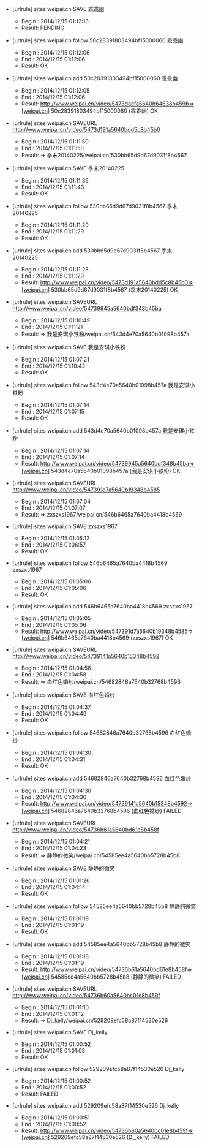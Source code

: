 * [urlrule] sites weipai.cn SAVE 乖乖幽

    * Begin : 2014/12/15 01:12:13
    * Result: PENDING

* [urlrule] sites weipai.cn follow 50c28391803494bf15000060 乖乖幽

    * Begin : 2014/12/15 01:12:06
    * End   : 2014/12/15 01:12:06
    * Result: OK

* [urlrule] sites weipai.cn add 50c28391803494bf15000060 乖乖幽

    * Begin : 2014/12/15 01:12:05
    * End   : 2014/12/15 01:12:06
    * Result: http://www.weipai.cn/video/5473dacfa5640b64638b459b=>[weipai.cn] 50c28391803494bf15000060 (乖乖幽) OK

* [urlrule] sites weipai.cn SAVEURL http://www.weipai.cn/video/5473d191a5640bdd5c8b45b0

    * Begin : 2014/12/15 01:11:50
    * End   : 2014/12/15 01:11:58
    * Result: => 季末20140225/weipai.cn/530bb65d9d67d9031f8b4567

* [urlrule] sites weipai.cn SAVE 季末20140225

    * Begin : 2014/12/15 01:11:36
    * End   : 2014/12/15 01:11:43
    * Result: OK

* [urlrule] sites weipai.cn follow 530bb65d9d67d9031f8b4567 季末20140225

    * Begin : 2014/12/15 01:11:29
    * End   : 2014/12/15 01:11:29
    * Result: OK

* [urlrule] sites weipai.cn add 530bb65d9d67d9031f8b4567 季末20140225

    * Begin : 2014/12/15 01:11:28
    * End   : 2014/12/15 01:11:29
    * Result: http://www.weipai.cn/video/5473d191a5640bdd5c8b45b0=>[weipai.cn] 530bb65d9d67d9031f8b4567 (季末20140225) OK

* [urlrule] sites weipai.cn SAVEURL http://www.weipai.cn/video/54739945a5640bdf348b45ba

    * Begin : 2014/12/15 01:10:49
    * End   : 2014/12/15 01:11:21
    * Result: => 我是安琪小铁粉/weipai.cn/543d4e70a5640b01098b457a

* [urlrule] sites weipai.cn SAVE 我是安琪小铁粉

    * Begin : 2014/12/15 01:07:21
    * End   : 2014/12/15 01:10:42
    * Result: OK

* [urlrule] sites weipai.cn follow 543d4e70a5640b01098b457a 我是安琪小铁粉

    * Begin : 2014/12/15 01:07:14
    * End   : 2014/12/15 01:07:15
    * Result: OK

* [urlrule] sites weipai.cn add 543d4e70a5640b01098b457a 我是安琪小铁粉

    * Begin : 2014/12/15 01:07:14
    * End   : 2014/12/15 01:07:14
    * Result: http://www.weipai.cn/video/54739945a5640bdf348b45ba=>[weipai.cn] 543d4e70a5640b01098b457a (我是安琪小铁粉) OK

* [urlrule] sites weipai.cn SAVEURL http://www.weipai.cn/video/547391d7a5640b19348b4585

    * Begin : 2014/12/15 01:07:04
    * End   : 2014/12/15 01:07:07
    * Result: => zxszxs1967/weipai.cn/546b6465a7640ba4418b4569

* [urlrule] sites weipai.cn SAVE zxszxs1967

    * Begin : 2014/12/15 01:05:12
    * End   : 2014/12/15 01:06:57
    * Result: OK

* [urlrule] sites weipai.cn follow 546b6465a7640ba4418b4569 zxszxs1967

    * Begin : 2014/12/15 01:05:06
    * End   : 2014/12/15 01:05:06
    * Result: OK

* [urlrule] sites weipai.cn add 546b6465a7640ba4418b4569 zxszxs1967

    * Begin : 2014/12/15 01:05:05
    * End   : 2014/12/15 01:05:06
    * Result: http://www.weipai.cn/video/547391d7a5640b19348b4585=>[weipai.cn] 546b6465a7640ba4418b4569 (zxszxs1967) OK

* [urlrule] sites weipai.cn SAVEURL http://www.weipai.cn/video/54739141a5640b15348b4592

    * Begin : 2014/12/15 01:04:56
    * End   : 2014/12/15 01:04:58
    * Result: => 血红色婚纱/weipai.cn/54682846a7640b32768b4596

* [urlrule] sites weipai.cn SAVE 血红色婚纱

    * Begin : 2014/12/15 01:04:37
    * End   : 2014/12/15 01:04:49
    * Result: OK

* [urlrule] sites weipai.cn follow 54682846a7640b32768b4596 血红色婚纱

    * Begin : 2014/12/15 01:04:30
    * End   : 2014/12/15 01:04:31
    * Result: OK

* [urlrule] sites weipai.cn add 54682846a7640b32768b4596 血红色婚纱

    * Begin : 2014/12/15 01:04:30
    * End   : 2014/12/15 01:04:30
    * Result: http://www.weipai.cn/video/54739141a5640b15348b4592=>[weipai.cn] 54682846a7640b32768b4596 (血红色婚纱) FAILED

* [urlrule] sites weipai.cn SAVEURL http://www.weipai.cn/video/54736b61a5640bd61e8b458f

    * Begin : 2014/12/15 01:04:21
    * End   : 2014/12/15 01:04:23
    * Result: => 静静的微笑/weipai.cn/54585ee4a5640bb5728b45b8

* [urlrule] sites weipai.cn SAVE 静静的微笑

    * Begin : 2014/12/15 01:01:26
    * End   : 2014/12/15 01:04:14
    * Result: OK

* [urlrule] sites weipai.cn follow 54585ee4a5640bb5728b45b8 静静的微笑

    * Begin : 2014/12/15 01:01:19
    * End   : 2014/12/15 01:01:19
    * Result: OK

* [urlrule] sites weipai.cn add 54585ee4a5640bb5728b45b8 静静的微笑

    * Begin : 2014/12/15 01:01:18
    * End   : 2014/12/15 01:01:19
    * Result: http://www.weipai.cn/video/54736b61a5640bd61e8b458f=>[weipai.cn] 54585ee4a5640bb5728b45b8 (静静的微笑) FAILED

* [urlrule] sites weipai.cn SAVEURL http://www.weipai.cn/video/54736b60a5640bc01e8b459f

    * Begin : 2014/12/15 01:01:10
    * End   : 2014/12/15 01:01:12
    * Result: => Dj_kelly/weipai.cn/529209efc58a87f14530e526

* [urlrule] sites weipai.cn SAVE Dj_kelly

    * Begin : 2014/12/15 01:00:52
    * End   : 2014/12/15 01:01:03
    * Result: OK

* [urlrule] sites weipai.cn follow 529209efc58a87f14530e526 Dj_kelly

    * Begin : 2014/12/15 01:00:52
    * End   : 2014/12/15 01:00:52
    * Result: FAILED

* [urlrule] sites weipai.cn add 529209efc58a87f14530e526 Dj_kelly

    * Begin : 2014/12/15 01:00:51
    * End   : 2014/12/15 01:00:52
    * Result: http://www.weipai.cn/video/54736b60a5640bc01e8b459f=>[weipai.cn] 529209efc58a87f14530e526 (Dj_kelly) FAILED

